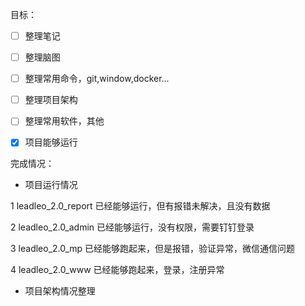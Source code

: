 目标：

- [ ] 整理笔记

- [ ] 整理脑图

- [ ]  整理常用命令，git,window,docker...

- [ ] 整理项目架构

- [ ] 整理常用软件，其他

- [x] 项目能够运行

完成情况：

- 项目运行情况

1 leadleo_2.0_report 已经能够运行，但有报错未解决，且没有数据

2 leadleo_2.0_admin 已经能够运行，没有权限，需要钉钉登录

3 leadleo_2.0_mp 已经能够跑起来，但是报错，验证异常，微信通信问题

4 leadleo_2.0_www 已经能够跑起来，登录，注册异常

- 项目架构情况整理

